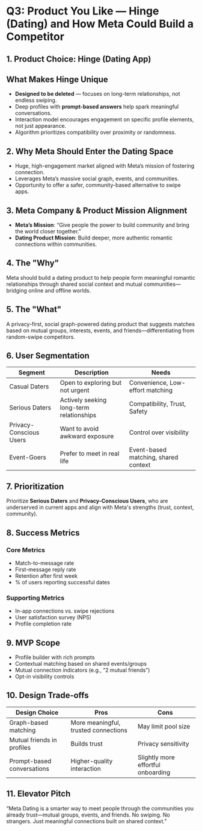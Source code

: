 # Q3: Product You Like — Hinge (Dating) and How Meta Could Build a Competitor

## 1. Product Choice: Hinge (Dating App)

## What Makes Hinge Unique
- **Designed to be deleted** — focuses on long-term relationships, not endless swiping.
- Deep profiles with **prompt-based answers** help spark meaningful conversations.
- Interaction model encourages engagement on specific profile elements, not just appearance.
- Algorithm prioritizes compatibility over proximity or randomness.

## 2. Why Meta Should Enter the Dating Space
- Huge, high-engagement market aligned with Meta’s mission of fostering connection.
- Leverages Meta’s massive social graph, events, and communities.
- Opportunity to offer a safer, community-based alternative to swipe apps.

## 3. Meta Company & Product Mission Alignment
- **Meta’s Mission**: “Give people the power to build community and bring the world closer together.”
- **Dating Product Mission**: Build deeper, more authentic romantic connections within communities.

## 4. The "Why"
Meta should build a dating product to help people form meaningful romantic relationships through shared social context and mutual communities—bridging online and offline worlds.

## 5. The "What"
A privacy-first, social graph-powered dating product that suggests matches based on mutual groups, interests, events, and friends—differentiating from random-swipe competitors.

## 6. User Segmentation

| Segment         | Description                             | Needs                                |
|-----------------|-----------------------------------------|--------------------------------------|
| Casual Daters   | Open to exploring but not urgent        | Convenience, Low-effort matching     |
| Serious Daters  | Actively seeking long-term relationships | Compatibility, Trust, Safety         |
| Privacy-Conscious Users | Want to avoid awkward exposure  | Control over visibility              |
| Event-Goers     | Prefer to meet in real life             | Event-based matching, shared context |

## 7. Prioritization
Prioritize **Serious Daters** and **Privacy-Conscious Users**, who are underserved in current apps and align with Meta's strengths (trust, context, community).

## 8. Success Metrics

### Core Metrics
- Match-to-message rate
- First-message reply rate
- Retention after first week
- % of users reporting successful dates

### Supporting Metrics
- In-app connections vs. swipe rejections
- User satisfaction survey (NPS)
- Profile completion rate

## 9. MVP Scope
- Profile builder with rich prompts
- Contextual matching based on shared events/groups
- Mutual connection indicators (e.g., “2 mutual friends”)
- Opt-in visibility controls

## 10. Design Trade-offs

| Design Choice                  | Pros                                  | Cons                               |
|--------------------------------|----------------------------------------|------------------------------------|
| Graph-based matching           | More meaningful, trusted connections   | May limit pool size                |
| Mutual friends in profiles     | Builds trust                           | Privacy sensitivity                |
| Prompt-based conversations     | Higher-quality interaction             | Slightly more effortful onboarding |

## 11. Elevator Pitch
“Meta Dating is a smarter way to meet people through the communities you already trust—mutual groups, events, and friends. No swiping. No strangers. Just meaningful connections built on shared context.”
